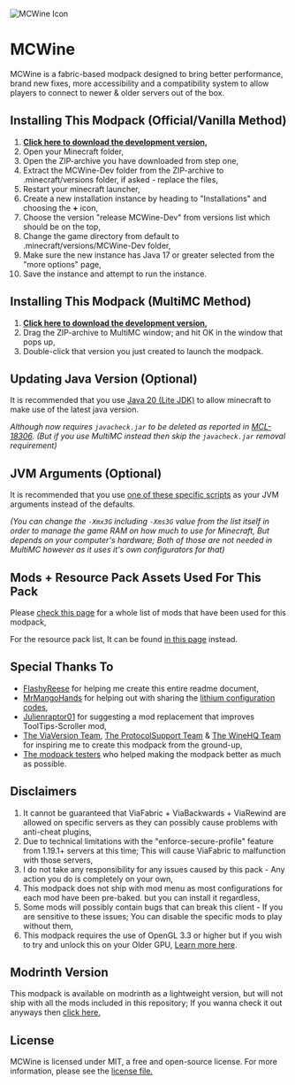 ﻿![MCWine Icon](https://i.imgur.com/sykJqfG.png)
# MCWine

MCWine is a fabric-based modpack designed to bring better performance, brand new fixes, more accessibility and a compatibility system to allow players to connect to newer & older servers out of the box.

## Installing This Modpack (Official/Vanilla Method)

1. [**Click here to download the development version,**](https://github.com/Kichura/MCWine/archive/refs/heads/Dev.zip)
2. Open your Minecraft folder,
3. Open the ZIP-archive you have downloaded from step one,
4. Extract the MCWine-Dev folder from the ZIP-archive to .minecraft/versions folder, if asked - replace the files,
5. Restart your minecraft launcher,
6. Create a new installation instance by heading to "Installations" and choosing the **+** icon,
7. Choose the version "release MCWine-Dev" from versions list which should be on the top,
8. Change the game directory from default to .minecraft/versions/MCWine-Dev folder,
9. Make sure the new instance has Java 17 or greater selected from the "more options" page,
10. Save the instance and attempt to run the instance.

## Installing This Modpack (MultiMC Method)

1. [**Click here to download the development version,**](https://github.com/Kichura/MCWine/archive/refs/heads/MultiMC-Dev.zip)
2. Drag the ZIP-archive to MultiMC window; and hit OK in the window that pops up,
3. Double-click that version you just created to launch the modpack.

## Updating Java Version (Optional)

It is recommended that you use [Java 20 (Lite JDK)](https://bell-sw.com/pages/downloads) to allow minecraft to make use of the latest java version.

*Although now requires ```javacheck.jar``` to be deleted as reported in [MCL-18306](https://bugs.mojang.com/browse/MCL-18306). (But if you use MultiMC instead then skip the ```javacheck.jar``` removal requirement)*

## JVM Arguments (Optional)

It is recommended that you use [one of these specific scripts](https://github.com/Kichura/MCWine/tree/Dev/sources/jvm_arguments.md) as your JVM arguments instead of the defaults.

*(You can change the ```-Xmx3G``` including ```-Xms3G``` value from the list itself in order to manage the game RAM on how much to use for Minecraft, But depends on your computer's hardware; Both of those are not needed in MultiMC however as it uses it's own configurators for that)*

## Mods + Resource Pack Assets Used For This Pack

Please [check this page](https://github.com/Kichura/MCWine/tree/Dev/sources/mods_used.md) for a whole list of mods that have been used for this modpack,

For the resource pack list, It can be found [in this page](https://github.com/Kichura/MCWine/tree/Dev/sources/resources_used.md) instead.

## Special Thanks To

- [FlashyReese](https://github.com/FlashyReese) for helping me create this entire readme document,
- [MrMangoHands](https://github.com/mrmangohands) for helping out with sharing the [lithium configuration codes](https://github.com/CaffeineMC/lithium-fabric/blob/1.19.x/dev/lithium-mixin-config.md),
- [Julienraptor01](https://github.com/Julienraptor01) for suggesting a mod replacement that improves ToolTips-Scroller mod,
- [The ViaVersion Team](https://github.com/ViaVersion/ViaVersion), [The ProtocolSupport Team](https://github.com/ProtocolSupport/ProtocolSupport) & [The WineHQ Team](https://www.winehq.org) for inspiring me to create this modpack from the ground-up,
- [The modpack testers](https://pastebin.com/raw/RUpTKxRL) who helped making the modpack better as much as possible.

## Disclaimers

1. It cannot be guaranteed that ViaFabric + ViaBackwards + ViaRewind are allowed on specific servers as they can possibly cause problems with anti-cheat plugins,
2. Due to technical limitations with the "enforce-secure-profile" feature from 1.19.1+ servers at this time; This will cause ViaFabric to malfunction with those servers,
3. I do not take any responsibility for any issues caused by this pack - Any action you do is completely on your own,
4. This modpack does not ship with mod menu as most configurations for each mod have been pre-baked. but you can install it regardless,
5. Some mods will possibly contain bugs that can break this client - If you are sensitive to these issues; You can disable the specific mods to play without them,
6. This modpack requires the use of OpenGL 3.3 or higher but if you wish to try and unlock this on your Older GPU, [Learn more here](https://gist.github.com/Kichura/9fa44010d8ed9e5733d258292e327001).

## Modrinth Version

This modpack is available on modrinth as a lightweight version, but will not ship with all the mods included in this repository; If you wanna check it out anyways then [click here.](https://modrinth.com/modpack/mcwine)

## License

MCWine is licensed under MIT, a free and open-source license. For more information, please see the [license file.](https://github.com/Kichura/MCWine/blob/Dev/LICENSE)

